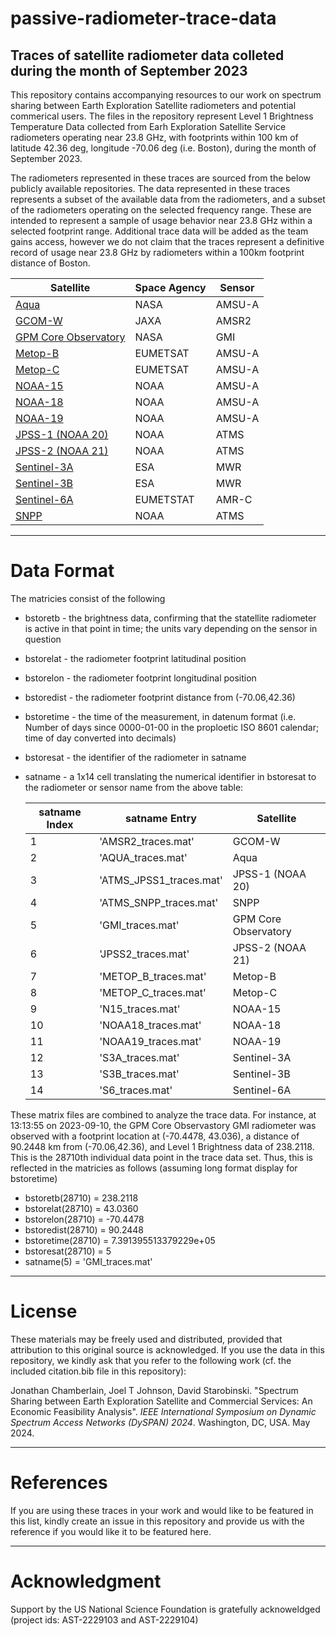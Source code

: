 # passive-radiometer-trace-data
Traces of satellite radiometer data colleted during the month of September 2023 
----------------

This repository contains accompanying resources to our work on spectrum sharing between Earth Exploration Satellite radiometers and potential commerical users. The files in the repository represent Level 1 Brightness Temperature Data collected from Earh Exploration Satellite Service radiometers operating near 23.8 GHz, with footprints within 100 km of latitude 42.36 deg, longitude -70.06 deg (i.e. Boston), during the month of September 2023. 

The radiometers represented in these traces are sourced from the below publicly available repositories. The data represented in these traces represents a subset of the available data from the radiometers, and a subset of the radiometers operating on the selected frequency range. These are intended to represent a sample of usage behavior near 23.8 GHz within a selected footprint range. Additional trace data will be added as the team gains access, however we do not claim that the traces represent a definitive record of usage near 23.8 GHz by radiometers within a 100km footprint distance of Boston.

Satellite | Space Agency | Sensor 
--- | --- | --- 
[Aqua](https://disc.gsfc.nasa.gov/datasets/AIRABRAD005/summary)| NASA | AMSU-A
[GCOM-W](https://gportal.jaxa.jp/gpr/search?tab=1) | JAXA | AMSR2 
[GPM Core Observatory](https://disc.gsfc.nasa.gov/datasets/GPM1BGMI07/summary) | NASA | GMI 
[Metop-B](https://data.eumetsat.int/product/EO:EUM:DAT:METOP:AMSUL1) |EUMETSAT | AMSU-A 
[Metop-C](https://data.eumetsat.int/product/EO:EUM:DAT:METOP:AMSUL1) | EUMETSAT | AMSU-A 
[NOAA-15](https://www.ncei.noaa.gov/has/HAS.FileAppRouter?datasetname=NSTARFCDR&subqueryby=STATION&applname=&outdest=FILE) | NOAA | AMSU-A 
[NOAA-18](https://www.ncei.noaa.gov/data/amsu-a-brightness-temperature/access) | NOAA | AMSU-A  
[NOAA-19](https://www.ncei.noaa.gov/data/amsu-a-brightness-temperature/access) | NOAA | AMSU-A 
[JPSS-1 (NOAA 20)](https://www.ncei.noaa.gov/access/metadata/landing-page/bin/iso?id=gov.noaa.ncdc:C0142) | NOAA | ATMS 
[JPSS-2 (NOAA 21)](https://www.ncei.noaa.gov/access/metadata/landing-page/bin/iso?id=gov.noaa.ncdc:C0142) | NOAA | ATMS 
[Sentinel-3A](https://documentation.dataspace.copernicus.eu/Data/Sentinel3.html#sentinel-3-sral-level-2) | ESA | MWR 
[Sentinel-3B](https://documentation.dataspace.copernicus.eu/Data/Sentinel3.html#sentinel-3-sral-level-2) | ESA | MWR 
[Sentinel-6A](https://navigator.eumetsat.int/product/EO:EUM:DAT:0146) | EUMETSTAT | AMR-C 
[SNPP](https://www.ncei.noaa.gov/data/amsu-a-brightness-temperature/access) | NOAA | ATMS 

---------------------
# Data Format

The matricies consist of the following

* bstoretb - the brightness data, confirming that the statellite radiometer is active in that point in time; the units vary depending on the sensor in question  
* bstorelat - the radiometer footprint latitudinal position  
* bstorelon - the radiometer footprint longitudinal position  
* bstoredist - the radiometer footprint distance from (-70.06,42.36)  
* bstoretime - the time of the measurement, in datenum format (i.e. Number of days since 0000-01-00 in the proploetic ISO 8601 calendar; time of day converted into decimals)  
* bstoresat - the identifier of the radiometer in satname  
* satname - a 1x14 cell translating the numerical identifier in bstoresat to the radiometer or sensor name from the above table:

  satname Index | satname Entry | Satellite
  --- | --- | ---
  1 | 'AMSR2_traces.mat' | GCOM-W
  2 | 'AQUA_traces.mat' | Aqua
  3 | 'ATMS_JPSS1_traces.mat' | JPSS-1 (NOAA 20)
  4 | 'ATMS_SNPP_traces.mat' | SNPP
  5 | 'GMI_traces.mat' | GPM Core Observatory
  6 | 'JPSS2_traces.mat' | JPSS-2 (NOAA 21)
  7 | 'METOP_B_traces.mat' | Metop-B
  8 | 'METOP_C_traces.mat' | Metop-C
  9 | 'N15_traces.mat' | NOAA-15
  10 | 'NOAA18_traces.mat' | NOAA-18
  11 | 'NOAA19_traces.mat' | NOAA-19
  12 | 'S3A_traces.mat' | Sentinel-3A
  13 | 'S3B_traces.mat' | Sentinel-3B
  14 | 'S6_traces.mat' | Sentinel-6A

These matrix files are combined to analyze the trace data. For instance, at 13\:13\:55 on 2023-09-10, the GPM Core Observastory GMI radiometer was observed with a footprint location at (-70.4478, 43.036), a distance of 90.2448 km from (-70.06,42.36), and Level 1 Brightness data of 238.2118. This is the 28710th individual data point in the trace data set. Thus, this is reflected in the matricies as follows (assuming long format display for bstoretime)

* bstoretb(28710) = 238.2118  
* bstorelat(28710) = 43.0360  
* bstorelon(28710) = -70.4478  
* bstoredist(28710) = 90.2448  
* bstoretime(28710) = 7.391395513379229e+05  
* bstoresat(28710) = 5  
* satname(5) = 'GMI_traces.mat'

-----------------
# License


These materials may be freely used and distributed, provided that attribution to this original source is acknowledged. If you use the data in this repository, we kindly ask that you refer to the following work (cf. the included citation.bib file in this repository):

Jonathan Chamberlain, Joel T Johnson, David Starobinski. "Spectrum Sharing between Earth Exploration Satellite and Commercial Services: An Economic Feasibility Analysis". *IEEE International Symposium on Dynamic Spectrum Access Networks (DySPAN) 2024*. Washington, DC, USA. May 2024.  

-----------------
# References

If you are using these traces in your work and would like to be featured in this list, kindly create an issue in this repository and provide us with the reference if you would like it to be featured here.

-----------------
# Acknowledgment

Support by the US National Science Foundation is gratefully acknoweldged (project ids: AST-2229103 and AST-2229104)
